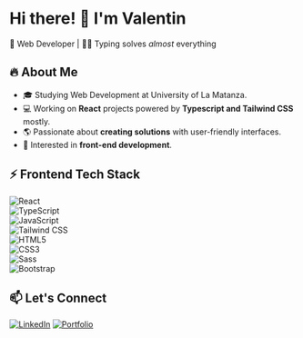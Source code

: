# Hi there! 👋 I'm Valentin
🚀 Web Developer | 👨‍💻 Typing solves _almost_ everything

## 🔥 About Me
- 🎓 Studying Web Development at University of La Matanza.
- 💻 Working on **React** projects powered by **Typescript and Tailwind CSS** mostly.
- 🌎 Passionate about **creating solutions** with user-friendly interfaces.
- 🎯 Interested in **front-end development**.

## ⚡ Frontend Tech Stack
![React](https://img.shields.io/badge/React-61DAFB?style=for-the-badge&logo=react&logoColor=white)  
![TypeScript](https://img.shields.io/badge/TypeScript-007ACC?style=for-the-badge&logo=typescript&logoColor=white)  
![JavaScript](https://img.shields.io/badge/JavaScript-F7DF1E?style=for-the-badge&logo=javascript&logoColor=black)  
![Tailwind CSS](https://img.shields.io/badge/TailwindCSS-38B2AC?style=for-the-badge&logo=tailwind-css&logoColor=white)  
![HTML5](https://img.shields.io/badge/HTML5-E34F26?style=for-the-badge&logo=html5&logoColor=white)  
![CSS3](https://img.shields.io/badge/CSS3-1572B6?style=for-the-badge&logo=css3&logoColor=white)  
![Sass](https://img.shields.io/badge/Sass-CC6699?style=for-the-badge&logo=sass&logoColor=white)  
![Bootstrap](https://img.shields.io/badge/Bootstrap-7952B3?style=for-the-badge&logo=bootstrap&logoColor=white)  



## 📫 Let's Connect
[![LinkedIn](https://img.shields.io/badge/LinkedIn-0A66C2?style=for-the-badge&logo=linkedin&logoColor=white)](https://www.linkedin.com/in/valentin-virzi)
[![Portfolio](https://img.shields.io/badge/Portfolio-24292E?style=for-the-badge&logo=github&logoColor=white)](https://yourportfolio.com)

<!--
**valenvirzi/valenvirzi** is a ✨ _special_ ✨ repository because its `README.md` (this file) appears on your GitHub profile.

Here are some ideas to get you started:

- 🔭 I’m currently working on ...
- 🌱 I’m currently learning ...
- 👯 I’m looking to collaborate on ...
- 🤔 I’m looking for help with ...
- 💬 Ask me about ...
- 📫 How to reach me: ...
- 😄 Pronouns: ...
- ⚡ Fun fact: ...
-->

